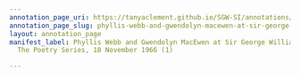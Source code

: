 ```yaml
---
annotation_page_uri: https://tanyaclement.github.io/SGW-SI/annotations/phyllis-webb-and-gwendolyn-macewen-at-sir-george-williams-university-the-poetry-series-18-november-1966-1--canvas-1-phyllis-webb.json
annotation_page_slug: phyllis-webb-and-gwendolyn-macewen-at-sir-george-williams-university-the-poetry-series-18-november-1966-1--canvas-1-phyllis-webb
layout: annotation_page
manifest_label: Phyllis Webb and Gwendolyn MacEwen at Sir George Williams University,
  The Poetry Series, 18 November 1966 (1)

---
```

